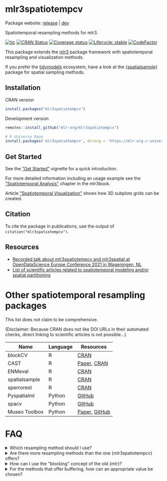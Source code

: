 # mlr3spatiotempcv

Package website: [release](https://mlr3spatiotempcv.mlr-org.com/) \| [dev](https://mlr3spatiotempcv.mlr-org.com/dev/)

Spatiotemporal resampling methods for mlr3.

<!-- badges: start -->

[![tic](https://github.com/mlr-org/mlr3spatiotempcv/workflows/tic/badge.svg?branch=main)](https://github.com/mlr-org/mlr3spatiotempcv/actions) [![CRAN Status](https://www.r-pkg.org/badges/version-ago/mlr3spatiotempcv)](https://cran.r-project.org/package=mlr3spatiotempcv) [![Coverage status](https://codecov.io/gh/mlr-org/mlr3spatiotempcv/branch/main/graph/badge.svg)](https://codecov.io/github/mlr-org/mlr3spatiotempcv?branch=main) [![Lifecycle: stable](https://img.shields.io/badge/lifecycle-stable-green.svg)](https://lifecycle.r-lib.org/articles/stages.html) [![CodeFactor](https://www.codefactor.io/repository/github/mlr-org/mlr3spatiotempcv/badge)](https://www.codefactor.io/repository/github/mlr-org/mlr3spatiotempcv)

<!-- badges: end -->

This package extends the [mlr3](https://github.com/mlr-org/mlr3) package framework with spatiotemporal resampling and visualization methods.

If you prefer the [tidymodels](https://www.tidymodels.org/) ecosystem, have a look at the [{spatialsample}](https://spatialsample.tidymodels.org/index.html) package for spatial sampling methods.

## Installation

CRAN version

``` r
install.packages("mlr3spatiotempcv")
```

Development version

``` r
remotes::install_github("mlr-org/mlr3spatiotempcv")

# R Universe Repo
install.packages('mlr3spatiotempcv', mlrorg = 'https://mlr-org.r-universe.dev')
```

## Get Started

See the ["Get Started"](https://mlr3spatiotempcv.mlr-org.com/articles/mlr3spatiotempcv.html) vignette for a quick introduction.

For more detailed information including an usage example see the ["Spatiotemporal Analysis"](https://mlr3book.mlr-org.com/08-special-spatiotemp.html) chapter in the mlr3book.

Article ["Spatiotemporal Visualization"](https://mlr3spatiotempcv.mlr-org.com/articles/spatiotemp-viz.html) shows how 3D subplots grids can be created.

## Citation

To cite the package in publications, use the output of `citation("mlr3spatiotempcv")`.

## Resources

- [Recorded talk about mlr3spatiotempcv and mlr3spatial at OpenDataScience Europe Conference 2021 in Wageningen, NL](https://av.tib.eu/media/55271)
- [List of scientific articles related to spatiotemporal modeling and/or spatial partitioning](https://pat-s.notion.site/Spatial-autocorrelation-in-modeling-b62e1bc904b546b9a489b171913a3551)
# Other spatiotemporal resampling packages

This list does not claim to be comprehensive.

(Disclaimer: Because CRAN does not like DOI URLs in their automated checks, direct linking to scientific articles is not possible...)

| Name          | Language | Resources                                                                                                                                                                              |
| ------------- | -------- | -------------------------------------------------------------------------------------------------------------------------------------------------------------------------------------- |
| blockCV       | R        | [CRAN](https://cran.r-project.org/package=blockCV)                              |
| CAST          | R        | [Paper](https://www.sciencedirect.com/science/article/pii/S1364815217310976), [CRAN](https://cran.r-project.org/package=CAST) |
| ENMeval       | R        | [CRAN](https://cran.r-project.org/package=ENMeval)                              |
| spatialsample | R        | [CRAN](https://cran.r-project.org/package=spatialsample)                                                                                                               |
| sperrorest    | R        | [CRAN](https://cran.r-project.org/package=sperrorest)                                                          |
| Pyspatialml   | Python   | [GitHub](https://github.com/stevenpawley/Pyspatialml)                                                                                                                                  |
| spacv         | Python   | [GitHub](https://github.com/SamComber/spacv)                                                                                                                                           |
| Museo Toolbox         | Python   | [Paper](https://joss.theoj.org/papers/10.21105/joss.01978), [GitHub](https://github.com/nkarasiak/MuseoToolBox)                                                                                                                                           |

# FAQ

<details>
  <summary>Which resampling method should I use?</summary>
  <br>
    There is no single-best resampling method. It depends on your dataset characteristics and what your model should is about to predict on.
    The resampling scheme should reflect the final purpose of the model - this concept is called "target-oriented" resampling.
    For example, if the model was trained on multiple forest plots and its purpose is to predict something on unknown forest stands, the resampling structure should reflect this.
</details>

<details>
  <summary>Are there more resampling methods than the one {mlr3spatiotempcv} offers?</summary>
  <br>
    {mlr3spatiotempcv} aims to offer all resampling methods that exist in R.
    Though this does not mean that it covers all resampling methods.
    If there are some that you are missing, feel free to open an issue.
</details>

<details>
  <summary>How can I use the "blocking" concept of the old {mlr}?</summary>
  <br>
    This concept is now supported via the "column roles" concept available in {mlr3} [Task](https://mlr3.mlr-org.com/reference/Task.html) objects.
    See [this documentation](https://mlr3.mlr-org.com/reference/Resampling.html#grouping-blocking) for more information.
</details>

<details>
  <summary>For the methods that offer buffering, how can an appropriate value be chosen?</summary>
  <br>
  There is no easy answer to this question. Buffering train and test sets reduces the similarity between both.
  The degree of this reduction depends on the dataset itself and there is no general approach how to choosen an appropriate buffer size.
  Some studies used the distance at which the autocorrelation levels off.
  This buffer distance often removes quite a lot of observations and needs to be calculated first.
</details>
